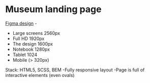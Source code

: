 # Museum landing page
[Figma design](https://www.figma.com/file/NWD38mUnijAtiz3HrX3zgW/%D0%9D%D0%90%D0%9C%D0%A3?node-id=264%3A6) -

- Large screens 2560px
- Full HD 1920px
- The design 1600px
- Notebook 1280px
- Tablet 1024
- Mobile (> 320px)

Stack: HTML5, SCSS, BEM
 -Fully responsive layout
 -Page is full of interactive elements (even ovals)

